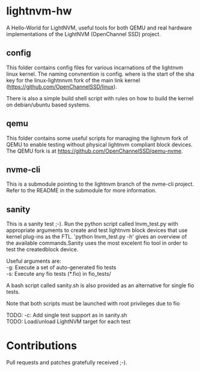 # lightnvm-hw
A Hello-World for LightNVM, useful tools for both QEMU and real
hardware implementations of the LightNVM (OpenChannel SSD) project.

## config

This folder contains config files for various incarnations of the
lightnvm linux kernel. The naming convnention is config.<sha> where
<sha> is the start of the sha key for the linux-lightnnvm fork of the
main link kernel (https://github.com/OpenChannelSSD/linux). 

There is also a simple build shell script with rules on how to build
the kernel on debian/ubuntu based systems.

## qemu

This folder contains some useful scripts for managing the lighnvm fork
of QEMU to enable testing without physical lightnvm compliant block
devices. The QEMU fork is at
https://github.com/OpenChannelSSD/qemu-nvme. 

## nvme-cli

This is a submodule pointing to the lightnvm branch of the nvme-cli
project. Refer to the README in the submodule for more information. 

## sanity

This is a sanity test ;-). Run the python script called lnvm_test.py
with appropriate arguments to create and test lightnvm block devices that
use kernel plug-ins as the FTL. 'python lnvm_test.py -h' gives an
overview of the available commands.Sanity uses the most excelent fio tool
in order to test the createdblock device.

Useful arguments are: <br />
-g: Execute a set of auto-generated fio tests <br />
-s: Execute any fio tests (*.fio) in fio_tests/

A bash script called sanity.sh is also provided as an alternative for
single fio tests.

Note that both scripts must be launched with root privileges due to fio

TODO: -c: Add single test support as in sanity.sh <br />
TODO: Load/unload LightNVM target for each test

# Contributions

Pull requests and patches gratefully received ;-).
